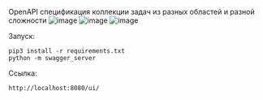 OpenAPI спецификация коллекции задач из разных областей и разной сложности
![image](https://github.com/user-attachments/assets/2fb9ac7b-47f3-4928-837c-c27f42563649)
![image](https://github.com/user-attachments/assets/61f4512b-290a-479a-bd6e-3855267c5b88)
![image](https://github.com/user-attachments/assets/c57bb85a-02d0-4cd3-943c-fc708c6276e9)

Запуск:
```
pip3 install -r requirements.txt
python -m swagger_server
```

Ссылка:
```
http://localhost:8080/ui/
```

